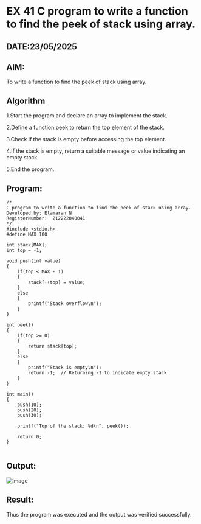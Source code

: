 # EX 41 C program to write a function to find the peek of stack using array.
## DATE:23/05/2025
## AIM:
To write a function to find the peek of stack using array.

## Algorithm
1.Start the program and declare an array to implement the stack.

2.Define a function peek to return the top element of the stack.

3.Check if the stack is empty before accessing the top element.

4.If the stack is empty, return a suitable message or value indicating an empty stack.

5.End the program.
## Program:
```
/*
C program to write a function to find the peek of stack using array.
Developed by: Elamaran N
RegisterNumber:  212222040041
*/
#include <stdio.h>
#define MAX 100

int stack[MAX];
int top = -1;

void push(int value)
{
    if(top < MAX - 1)
    {
        stack[++top] = value;
    }
    else
    {
        printf("Stack overflow\n");
    }
}

int peek()
{
    if(top >= 0)
    {
        return stack[top];
    }
    else
    {
        printf("Stack is empty\n");
        return -1;  // Returning -1 to indicate empty stack
    }
}

int main()
{
    push(10);
    push(20);
    push(30);

    printf("Top of the stack: %d\n", peek());

    return 0;
}


```

## Output:

![image](https://github.com/user-attachments/assets/28a2ee02-1a3c-4681-890a-80124d8b08ed)


## Result:
Thus the program was executed and the output was verified successfully.
